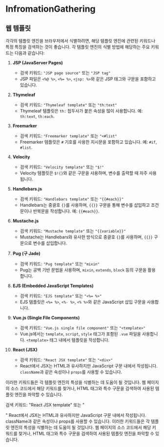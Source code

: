 # InfromationGathering
## 웹 템플릿
각각의 템플릿 엔진을 브라우저에서 식별하려면, 해당 템플릿 엔진에 관련된 키워드나 특정 특징을 검색하는 것이 좋습니다. 각 템플릿 엔진의 식별 방법에 해당하는 주요 키워드는 다음과 같습니다:

1. **JSP (JavaServer Pages)**  
   - 검색 키워드: `"JSP page source"` 또는 `"JSP tag"`  
   - JSP 파일은 `<%@ %>`, `<%= %>`, `<jsp: %>`와 같은 JSP 태그와 구문을 포함하고 있습니다.

2. **Thymeleaf**  
   - 검색 키워드: `"Thymeleaf template"` 또는 `"th:text"`  
   - Thymeleaf 템플릿은 `th:` 접두사가 붙은 속성을 많이 사용합니다. 예: `th:text`, `th:each`.

3. **Freemarker**  
   - 검색 키워드: `"Freemarker template"` 또는 `"<#list"`  
   - Freemarker 템플릿은 `#` 기호를 사용한 지시문을 포함하고 있습니다. 예: `#if`, `#list`.

4. **Velocity**  
   - 검색 키워드: `"Velocity template"` 또는 `"$!"`  
   - Velocity 템플릿은 `$!{}`와 같은 구문을 사용하며, 변수를 출력할 때 자주 사용됩니다.

5. **Handlebars.js**  
   - 검색 키워드: `"Handlebars template"` 또는 `"{{#each}}"`  
   - Handlebars는 중괄호 `{}`를 사용하며, `{{}}` 구문을 통해 변수를 삽입하고 조건문이나 반복문을 작성합니다. 예: `{{#each}}`.

6. **Mustache.js**  
   - 검색 키워드: `"Mustache template"` 또는 `"{{variable}}"`  
   - Mustache는 Handlebars와 유사한 방식으로 중괄호 `{}`를 사용하며, `{{}}` 구문으로 변수를 삽입합니다.

7. **Pug (구 Jade)**  
   - 검색 키워드: `"Pug template"` 또는 `"mixin"`  
   - Pug는 공백 기반 문법을 사용하며, `mixin`, `extends`, `block` 등의 구문을 활용합니다.

8. **EJS (Embedded JavaScript Templates)**  
   - 검색 키워드: `"EJS template"` 또는 `"<%= %>"`  
   - EJS 템플릿은 `<%= %>`, `<%- %>`, `<% %>`와 같은 JavaScript 삽입 구문을 사용합니다.

9. **Vue.js (Single File Components)**  
   - 검색 키워드: `"Vue.js single file component"` 또는 `"<template>"`  
   - Vue.js에서는 `template`, `script`, `style` 태그가 포함된 `.vue` 파일을 사용합니다. `<template>` 태그 내에서 템플릿을 작성합니다.

10. **React (JSX)**  
    - 검색 키워드: `"React JSX template"` 또는 `"<div>"`  
    - React에서 JSX는 HTML과 유사하지만 JavaScript 구문 내에서 작성됩니다. `className`과 같은 속성이나 `props`를 사용할 수 있습니다.

이러한 키워드들은 각 템플릿 엔진의 특성을 식별하는 데 도움이 될 것입니다. 웹 페이지의 소스 코드에서 해당 키워드를 찾거나, HTML 태그와 특수 구문을 검색하여 사용된 템플릿 엔진을 파악할 수 있습니다.

검색 키워드: "React JSX template" 또는 "<div>"
React에서 JSX는 HTML과 유사하지만 JavaScript 구문 내에서 작성됩니다. className과 같은 속성이나 props를 사용할 수 있습니다.
이러한 키워드들은 각 템플릿 엔진의 특성을 식별하는 데 도움이 될 것입니다. 웹 페이지의 소스 코드에서 해당 키워드를 찾거나, HTML 태그와 특수 구문을 검색하여 사용된 템플릿 엔진을 파악할 수 있습니다.
